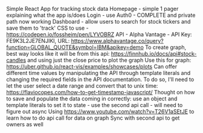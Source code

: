 Simple React App for tracking stock data 
Homepage - simple 1 pager explaining what the app is/does
Login - use Auth0 - COMPLETE and private path now working 
Dashboard - allow users to search for stock tickers and save them to 'track' 
CSS to use - https://codepen.io/fossheim/pen/LYVOBRZ
API - Alpha Vantage - API Key: FE9K3L2JE7ENJIKI, URL: https://www.alphavantage.co/query?function=GLOBAL_QUOTE&symbol=IBM&apikey=demo
To create graph, best way looks like it will be from this api: https://finnhub.io/docs/api#stock-candles and using just the close price to plot the graph
Use this for graph: https://uber.github.io/react-vis/examples/showcases/plots
Can offer different time values by manipulating the API through template literals and changing the required fields in the API documentation. To do so, I'll need to let the user select a date range and convert that to unix time: https://flaviocopes.com/how-to-get-timestamp-javascript/
Thought on how to save and populate the data coming in correctly: use an object and template literals to set it to state - use the second api call - will need to figure out async
Using https://www.youtube.com/watch?v=T26V1aSEtJE to learn how to do api call for data on graph
Sync with second api to get owners as well 
